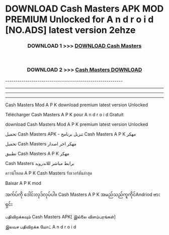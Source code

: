 # DOWNLOAD Cash Masters  APK MOD PREMIUM Unlocked for A n d r o i d [NO.ADS] latest version 2ehze 



<div align="center">

<h3>DOWNLOAD 1 >>> <a href="https://getmod2.web.app/?judul=Cash Masters ">DOWNLOAD Cash Masters </a></h3><br>

<h3>DOWNLOAD 2 >>> <a href="https://getmod2.web.app/?judul=Cash Masters ">Cash Masters  DOWNLOAD </a></h3>

</div>
----------------------------------------------------------

----------------------------------------------------------

----------------------------------------------------------

----------------------------------------------------------

Cash Masters  Mod A P K download premium latest version Unlocked

Télécharger Cash Masters  A P K pour A n d r o i d Gratuit

download Cash Masters  Mod A P K premium latest version Unlocked

تحميل Cash Masters  APK - تنزيل برنامج Cash Masters  A P K مهكر

تحميل Cash Masters  مهكر اخر اصدار

تطبيق Cash Masters  A P K مهكر

Cash Masters  برابط مباشر للاندرويد

ดาวน์โหลด A P K Cash Masters  รับเวอร์ชันล่าสุด

Baixar A P K mod

အက်ပ်ကို ဒေါင်းလုဒ်လုပ်ပါ။ Cash Masters  A P K အမည်သည်ကူကိုင်Andriod ဗားရှင်း

பதிவிறக்கவும் Cash Masters  APK[ இல்லை விளம்பரங்கள்] 
 
இலவச பதிவிறக்க மோட் A n d r o i d



